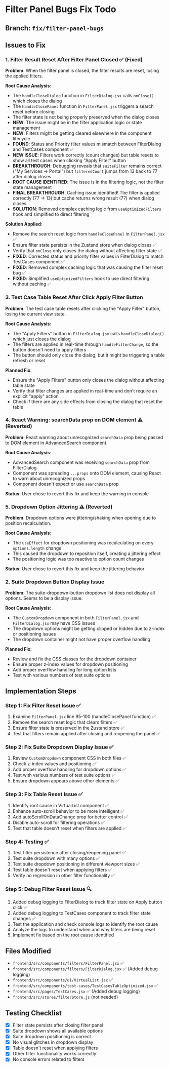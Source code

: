 # Filter Panel Bugs Fix Todo

## Branch: `fix/filter-panel-bugs`

## Issues to Fix

### 1. Filter Result Reset After Filter Panel Closed ✅ (Fixed)
**Problem**: When the filter panel is closed, the filter results are reset, losing the applied filters.

**Root Cause Analysis**:
- The `handleCloseDialog` function in `FilterDialog.jsx` calls `onClose()` which closes the dialog
- The `handleClosePanel` function in `FilterPanel.jsx` triggers a search reset before closing
- The filter state is not being properly preserved when the dialog closes
- **NEW**: The issue might be in the filter application logic or state management
- **NEW**: Filters might be getting cleared elsewhere in the component lifecycle
- **FOUND**: Status and Priority filter values mismatch between FilterDialog and TestCases component ✅
- **NEW ISSUE**: Filters work correctly (count changes) but table resets to show all test cases when clicking "Apply Filter" button
- **BREAKTHROUGH**: Debugging reveals that `suiteFilter` remains correct ("My Services -> Portal") but `filteredCount` jumps from 13 back to 77 after dialog closes
- **ROOT CAUSE IDENTIFIED**: The issue is in the filtering logic, not the filter state management
- **FINAL BREAKTHROUGH**: Caching issue identified! The filter is applied correctly (77 → 13) but cache returns wrong result (77) when dialog closes
- **SOLUTION**: Removed complex caching logic from `useOptimizedFilters` hook and simplified to direct filtering

**Solution Applied**:
- Remove the search reset logic from `handleClosePanel` in `FilterPanel.jsx` ✅
- Ensure filter state persists in the Zustand store when dialog closes ✅
- Verify that `onClose` only closes the dialog without affecting filter state ✅
- **FIXED**: Corrected status and priority filter values in FilterDialog to match TestCases component ✅
- **FIXED**: Removed complex caching logic that was causing the filter reset bug ✅
- **FIXED**: Simplified `useOptimizedFilters` hook to use direct filtering without caching ✅

### 3. Test Case Table Reset After Click Apply Filter Button
**Problem**: The test case table resets after clicking the "Apply Filter" button, losing the current view state.

**Root Cause Analysis**:
- The "Apply Filters" button in `FilterDialog.jsx` calls `handleCloseDialog()` which just closes the dialog
- The filters are applied in real-time through `handleFilterChange`, so the button doesn't need to apply filters
- The button should only close the dialog, but it might be triggering a table refresh or reset

**Planned Fix**:
- Ensure the "Apply Filters" button only closes the dialog without affecting table state
- Verify that filter changes are applied in real-time and don't require an explicit "apply" action
- Check if there are any side effects from closing the dialog that reset the table

### 4. React Warning: searchData prop on DOM element ⚠️ (Reverted)
**Problem**: React warning about unrecognized `searchData` prop being passed to DOM element in AdvancedSearch component.

**Root Cause Analysis**:
- AdvancedSearch component was receiving `searchData` prop from FilterDialog
- Component was spreading `...props` onto DOM element, causing React to warn about unrecognized props
- Component doesn't expect or use `searchData` prop

**Status**: User chose to revert this fix and keep the warning in console

### 5. Dropdown Option Jittering ⚠️ (Reverted)
**Problem**: Dropdown options were jittering/shaking when opening due to position recalculation.

**Root Cause Analysis**:
- The `useEffect` for dropdown positioning was recalculating on every `options.length` change
- This caused the dropdown to reposition itself, creating a jittering effect
- The positioning logic was too reactive to option count changes

**Status**: User chose to revert this fix and keep the jittering behavior

### 2. Suite Dropdown Button Display Issue
**Problem**: The suite-dropdown-button dropdown list does not display all options. Seems to be a display issue.

**Root Cause Analysis**:
- The `CustomDropdown` component in both `FilterPanel.jsx` and `FilterDialog.jsx` may have CSS issues
- The dropdown options might be getting clipped or hidden due to z-index or positioning issues
- The dropdown container might not have proper overflow handling

**Planned Fix**:
- Review and fix the CSS classes for the dropdown container
- Ensure proper z-index values for dropdown positioning
- Add proper overflow handling for long option lists
- Test with various numbers of test suite options

## Implementation Steps

### Step 1: Fix Filter Reset Issue ✅
1. Examine `FilterPanel.jsx` line 95-100 (handleClosePanel function) ✅
2. Remove the search reset logic that clears filters ✅
3. Ensure filter state is preserved in the Zustand store ✅
4. Test that filters remain applied after closing and reopening the panel ✅

### Step 2: Fix Suite Dropdown Display Issue ✅
1. Review `CustomDropdown` component CSS in both files ✅
2. Check z-index values and positioning ✅
3. Add proper overflow handling for dropdown options ✅
4. Test with various numbers of test suite options ✅
5. Ensure dropdown appears above other elements ✅

### Step 3: Fix Table Reset Issue ✅
1. Identify root cause in VirtualList component ✅
2. Enhance auto-scroll behavior to be more intelligent ✅
3. Add autoScrollOnDataChange prop for better control ✅
4. Disable auto-scroll for filtering operations ✅
5. Test that table doesn't reset when filters are applied ✅

### Step 4: Testing ✅
1. Test filter persistence after closing/reopening panel ✅
2. Test suite dropdown with many options ✅
3. Test suite dropdown positioning in different viewport sizes ✅
4. Test table doesn't reset when applying filters ✅
5. Verify no regression in other filter functionality ✅

### Step 5: Debug Filter Reset Issue 🔍
1. Added debug logging to FilterDialog to track filter state on Apply button click ✅
2. Added debug logging to TestCases component to track filter state changes ✅
3. Test the application and check console logs to identify the root cause
4. Analyze the logs to understand when and why filters are being reset
5. Implement fix based on the root cause identified

## Files Modified
- `frontend/src/components/filters/FilterPanel.jsx` ✅
- `frontend/src/components/filters/FilterDialog.jsx` ✅ (Added debug logging)
- `frontend/src/components/ui/VirtualList.jsx` ✅
- `frontend/src/components/test-cases/TestCasesTableOptimized.jsx` ✅
- `frontend/src/pages/TestCases.jsx` ✅ (Added debug logging)
- `frontend/src/stores/filterStore.js` (not needed)

## Testing Checklist
- [x] Filter state persists after closing filter panel
- [x] Suite dropdown shows all available options
- [x] Suite dropdown positioning is correct
- [x] No visual glitches in dropdown display
- [x] Table doesn't reset when applying filters
- [x] Other filter functionality works correctly
- [x] No console errors related to filters 